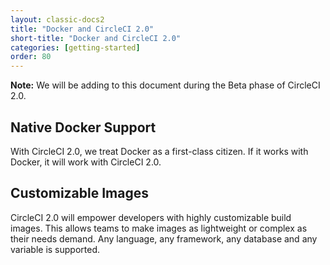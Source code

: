 ```yaml
---
layout: classic-docs2
title: "Docker and CircleCI 2.0"
short-title: "Docker and CircleCI 2.0"
categories: [getting-started]
order: 80
---
```


**Note:** We will be adding to this document during the Beta phase of CircleCI 2.0.

## Native Docker Support

With CircleCI 2.0, we treat Docker as a first-class citizen. If it works with Docker, it will work with CircleCI 2.0.

## Customizable Images

CircleCI 2.0 will empower developers with highly customizable build images. This allows teams to make images as lightweight or complex as their needs demand. Any language, any framework, any database and any variable is supported.

